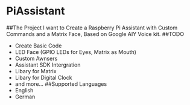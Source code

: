 # PiAssistant
##The Project
I want to Create a Raspberry Pi Assistant with Custom Commands and a Matrix Face, Based on Google AIY Voice kit.
##TODO
* Create Basic Code
* LED Face (GPIO LEDs for Eyes, Matrix as Mouth)
* Custom Awnsers
* Assistant SDK Intergration
* Libary for Matrix
* Libary for Digital Clock
* and more...
##Supported Languages
* English
* German
